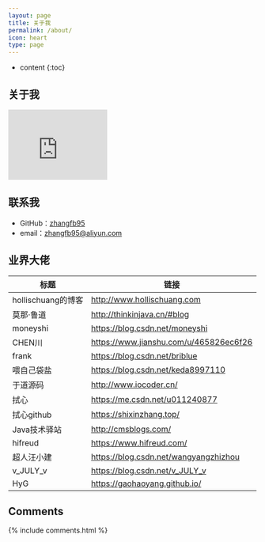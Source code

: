 ```yaml
---
layout: page
title: 关于我
permalink: /about/
icon: heart
type: page
---
```


* content
{:toc}

## 关于我

<iframe src="https://githubbadge.appspot.com/zhangfb95?s=1" style="border: 0;height: 142px;width: 200px;overflow: hidden;" frameBorder="0"></iframe>

## 联系我

* GitHub：[zhangfb95](https://github.com/zhangfb95)
* email：zhangfb95@aliyun.com

## 业界大佬

| 标题 | 链接 |
| ------------ | ------------ |
| hollischuang的博客 | http://www.hollischuang.com |
| 莫那·鲁道 | http://thinkinjava.cn/#blog |
| moneyshi | https://blog.csdn.net/moneyshi |
| CHEN川 | https://www.jianshu.com/u/465826ec6f26 |
| frank | https://blog.csdn.net/briblue |
| 喂自己袋盐 | https://blog.csdn.net/keda8997110 |
| 于道源码 | http://www.iocoder.cn/ |
| 拭心 | https://me.csdn.net/u011240877 |
| 拭心github | https://shixinzhang.top/ |
| Java技术驿站 | http://cmsblogs.com/ |
| hifreud | https://www.hifreud.com/ |
| 超人汪小建 | https://blog.csdn.net/wangyangzhizhou |
| v_JULY_v | https://blog.csdn.net/v_JULY_v |
| HyG | https://gaohaoyang.github.io/ |

## Comments

{% include comments.html %}
